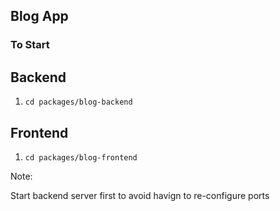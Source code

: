 ## Blog App

### To Start

## Backend

1. `cd packages/blog-backend`

## Frontend

1. `cd packages/blog-frontend`

Note:

Start backend server first to avoid havign to re-configure ports
